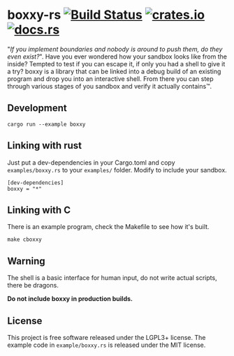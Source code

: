 # boxxy-rs [![Build Status][travis-img]][travis] [![crates.io][crates-img]][crates] [![docs.rs][docs-img]][docs]

[travis-img]:   https://travis-ci.org/kpcyrd/boxxy-rs.svg?branch=master
[travis]:       https://travis-ci.org/kpcyrd/boxxy-rs
[crates-img]:   https://img.shields.io/crates/v/boxxy.svg
[crates]:       https://crates.io/crates/boxxy
[docs-img]:     https://docs.rs/boxxy/badge.svg
[docs]:         https://docs.rs/boxxy

"_If you implement boundaries and nobody is around to push them, do they even
exist?_". Have you ever wondered how your sandbox looks like from the inside?
Tempted to test if you can escape it, if only you had a shell to give it a try?
boxxy is a library that can be linked into a debug build of an existing program
and drop you into an interactive shell. From there you can step through various
stages of you sandbox and verify it actually contains™.

## Development

    cargo run --example boxxy

## Linking with rust

Just put a dev-dependencies in your Cargo.toml and copy `examples/boxxy.rs` to
your `examples/` folder. Modify to include your sandbox.

    [dev-dependencies]
    boxxy = "*"

## Linking with C

There is an example program, check the Makefile to see how it's built.

    make cboxxy

## Warning

The shell is a basic interface for human input, do not write actual scripts,
there be dragons.

**Do not include boxxy in production builds.**

## License

This project is free software released under the LGPL3+ license. The example
code in `example/boxxy.rs` is released under the MIT license.
